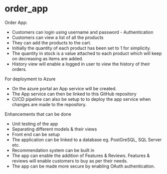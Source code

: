 # order_app
Order App:
- Customers can login using username and password - Authentication
- Customers can view a list of all the products
- They can add the products to the cart.
- Initially the quantity of each product has been set to 1 for simplicity.
- The quantity in stock is a value attached to each product which will keep on decreasing as items are added.
- History view will enable a logged in user to view the history of their orders.

For deployment to Azure
- On the azure portal an App service will be created.
- The App service can then be linked to this GitHub repository
- CI/CD pipeline can also be setup to to deploy the app service when changes are made to the repository.

Enhancements that can be done
- Unit testing of the app
- Separating different models & their views
- Front end can be setup
- The application can be linked to a database eg. PostGreSQL, SQL Server etc.
- Recommendation system can be built in
- The app can enable the addition of Features & Reviews. Features & reviews will enable customers to buy as per their needs.
- The app can be made more secure by enabling OAuth authentication.
